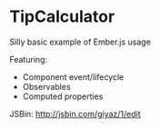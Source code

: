 TipCalculator
=============
Silly basic example of Ember.js usage

Featuring:

* Component event/lifecycle
* Observables
* Computed properties

JSBin: http://jsbin.com/giyaz/1/edit

